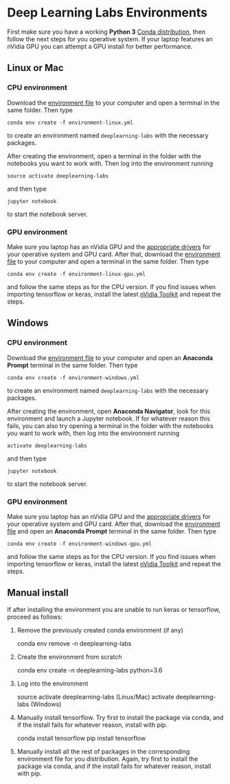 # Deep Learning Labs Environments

First make sure you have a working **Python 3** [Conda distribution](https://anaconda.org/anaconda/python), then follow the next steps for you operative system. If your laptop features an nVidia GPU you can attempt a GPU install for better performance.

## Linux or Mac

### CPU environment

Download the [environment file](https://raw.githubusercontent.com/albarji/teaching-environments/master/deeplearning/environment-linux.yml) to your computer and open a terminal in the same folder. Then type

    conda env create -f environment-linux.yml

to create an environment named `deeplearning-labs` with the necessary packages.

After creating the environment, open a terminal in the folder with the notebooks you want to work with. Then log into the environment running

    source activate deeplearning-labs

and then type

    jupyter notebook

to start the notebook server.

### GPU environment

Make sure you laptop has an nVidia GPU and the [appropriate drivers](www.nvidia.com/Download/index.aspx) for your operative system and GPU card. After that, download the [environment file](https://raw.githubusercontent.com/albarji/teaching-environments/master/deeplearning/environment-linux-gpu.yml) to your computer and open a terminal in the same folder. Then type

    conda env create -f environment-linux-gpu.yml

and follow the same steps as for the CPU version. If you find issues when importing tensorflow or keras, install the latest [nVidia Toolkit](https://developer.nvidia.com/cuda-toolkit) and repeat the steps.

## Windows

### CPU environment

Download the [environment file](https://raw.githubusercontent.com/albarji/teaching-environments/master/deeplearning/environment-windows.yml) to your computer and open an **Anaconda Prompt** terminal in the same folder. Then type

    conda env create -f environment-windows.yml

to create an environment named `deeplearning-labs` with the necessary packages. 

After creating the environment, open **Anaconda Navigator**, look for this environment and launch a Jupyter notebook. If for whatever reason this fails, you can also try opening a terminal in the folder with the notebooks you want to work with, then log into the environment running

    activate deeplearning-labs

and then type

    jupyter notebook

to start the notebook server.

### GPU environment

Make sure you laptop has an nVidia GPU and the [appropriate drivers](www.nvidia.com/Download/index.aspx) for your operative system and GPU card. After that, download the [environment file](https://raw.githubusercontent.com/albarji/teaching-environments/master/deeplearning/environment-windows-gpu.yml) and open an **Anaconda Prompt** terminal in the same folder. Then type

    conda env create -f environment-windows-gpu.yml

and follow the same steps as for the CPU version. If you find issues when importing tensorflow or keras, install the latest [nVidia Toolkit](https://developer.nvidia.com/cuda-toolkit) and repeat the steps.

## Manual install

If after installing the environment you are unable to run keras or tensorflow, proceed as follows:

1. Remove the previously created conda environment (if any)

    conda env remove -n deeplearning-labs

2. Create the environment from scratch

    conda env create -n deeplearning-labs python=3.6

3. Log into the environment

    source activate deeplearning-labs       (Linux/Mac)
    activate deeplearning-labs              (Windows)

4. Manually install tensorflow. Try first to install the package via conda, and if the install fails for whatever reason, install with pip.

    conda install tensorflow
    pip install tensorflow

5. Manually install all the rest of packages in the corresponding environment file for you distribution. Again, try first to install the package via conda, and if the install fails for whatever reason, install with pip.

